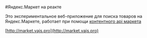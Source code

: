 #Яндекс.Маркет на реакте

Это экспериментальное веб-приложение для поиска товаров на Яндекс.Маркете, работает при помощи [контентного api маркета](https://tech.yandex.ru/market/monetization/)

[http://market.vajs.pro](http://market.vajs.pro)

